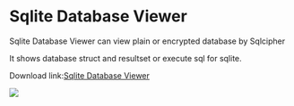 Sqlite Database Viewer
=============

Sqlite Database Viewer can view plain or encrypted database by Sqlcipher

It shows database struct and resultset or execute sql for sqlite.

Download link:<a href="https://raw.githubusercontent.com/isee15/Sqlite-Viewer/master/sqliteviewer.dmg">Sqlite Database Viewer</a>

<img src="https://raw.githubusercontent.com/isee15/Sqlite-Viewer/master/snapshot.png"/>
